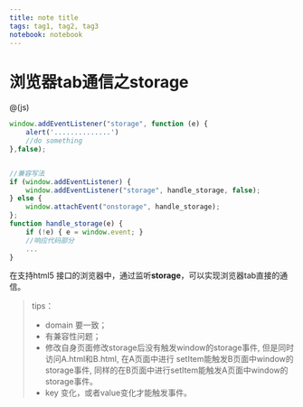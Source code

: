 ```yaml
---
title: note title
tags: tag1, tag2, tag3
notebook: notebook
---
```


# 浏览器tab通信之storage
@(js)

```javascript
window.addEventListener("storage", function (e) {
    alert('..............')
    //do something
},false);


//兼容写法
if (window.addEventListener) {
    window.addEventListener("storage", handle_storage, false);
} else {
    window.attachEvent("onstorage", handle_storage);
};
function handle_storage(e) {
    if (!e) { e = window.event; }
    //响应代码部分
    ...
}
```

在支持html5 接口的浏览器中，通过监听**storage**，可以实现浏览器tab直接的通信。
>tips：
> - domain 要一致；
> - 有兼容性问题；
> - 修改自身页面修改storage后没有触发window的storage事件, 但是同时访问A.html和B.html, 在A页面中进行 setItem能触发B页面中window的storage事件, 同样的在B页面中进行setItem能触发A页面中window的storage事件。
>  - key 变化，或者value变化才能触发事件。
